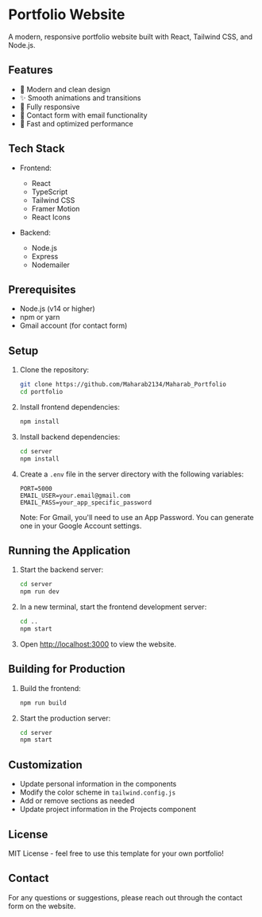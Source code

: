 # Portfolio Website

A modern, responsive portfolio website built with React, Tailwind CSS, and Node.js.

## Features

- 🎨 Modern and clean design
- ✨ Smooth animations and transitions
- 📱 Fully responsive
- 📝 Contact form with email functionality
- 🚀 Fast and optimized performance

## Tech Stack

- Frontend:
  - React
  - TypeScript
  - Tailwind CSS
  - Framer Motion
  - React Icons

- Backend:
  - Node.js
  - Express
  - Nodemailer

## Prerequisites

- Node.js (v14 or higher)
- npm or yarn
- Gmail account (for contact form)

## Setup

1. Clone the repository:
   ```bash
   git clone https://github.com/Maharab2134/Maharab_Portfolio
   cd portfolio
   ```

2. Install frontend dependencies:
   ```bash
   npm install
   ```

3. Install backend dependencies:
   ```bash
   cd server
   npm install
   ```

4. Create a `.env` file in the server directory with the following variables:
   ```
   PORT=5000
   EMAIL_USER=your.email@gmail.com
   EMAIL_PASS=your_app_specific_password
   ```
   Note: For Gmail, you'll need to use an App Password. You can generate one in your Google Account settings.

## Running the Application

1. Start the backend server:
   ```bash
   cd server
   npm run dev
   ```

2. In a new terminal, start the frontend development server:
   ```bash
   cd ..
   npm start
   ```

3. Open [http://localhost:3000](http://localhost:3000) to view the website.

## Building for Production

1. Build the frontend:
   ```bash
   npm run build
   ```

2. Start the production server:
   ```bash
   cd server
   npm start
   ```

## Customization

- Update personal information in the components
- Modify the color scheme in `tailwind.config.js`
- Add or remove sections as needed
- Update project information in the Projects component

## License

MIT License - feel free to use this template for your own portfolio!

## Contact

For any questions or suggestions, please reach out through the contact form on the website.

